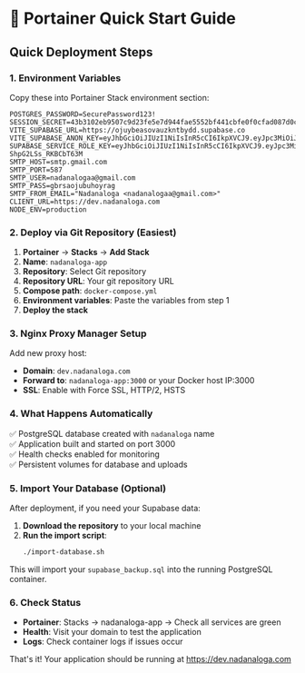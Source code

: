 # 🚀 Portainer Quick Start Guide

## Quick Deployment Steps

### 1. Environment Variables
Copy these into Portainer Stack environment section:

```
POSTGRES_PASSWORD=SecurePassword123!
SESSION_SECRET=43b3102eb9507c9d23fe5e7d944fae5552bf441cbfe0f0cfad087d0c0ffa176841fb7b3fbe12956c4c5f356c6de1e9cfa1c50c0ec98fade24986479aa9143c43
VITE_SUPABASE_URL=https://ojuybeasovauzkntbydd.supabase.co
VITE_SUPABASE_ANON_KEY=eyJhbGciOiJIUzI1NiIsInR5cCI6IkpXVCJ9.eyJpc3MiOiJzdXBhYmFzZSIsInJlZiI6Im9qdXliZWFzb3ZhdXprbnRieWRkIiwicm9sZSI6ImFub24iLCJpYXQiOjE3NTYzNzMwNjQsImV4cCI6MjA3MTk0OTA2NH0.UlGxceKspC5mDgQkENV19hhppEGaNB8iAZQMnkL1Mag
SUPABASE_SERVICE_ROLE_KEY=eyJhbGciOiJIUzI1NiIsInR5cCI6IkpXVCJ9.eyJpc3MiOiJzdXBhYmFzZSIsInJlZiI6Im9qdXliZWFzb3ZhdXprbnRieWRkIiwicm9sZSI6InNlcnZpY2Vfcm9sZSIsImlhdCI6MTc1NjM3MzA2NCwiZXhwIjoyMDcxOTQ5MDY0fQ.ILKtBMWajX5bDmiYguHOOjef-ShpG2LSs_RKBCbT63M
SMTP_HOST=smtp.gmail.com
SMTP_PORT=587
SMTP_USER=nadanalogaa@gmail.com
SMTP_PASS=gbrsaojubuhoyrag
SMTP_FROM_EMAIL="Nadanaloga <nadanalogaa@gmail.com>"
CLIENT_URL=https://dev.nadanaloga.com
NODE_ENV=production
```

### 2. Deploy via Git Repository (Easiest)

1. **Portainer** → **Stacks** → **Add Stack**
2. **Name**: `nadanaloga-app`
3. **Repository**: Select Git repository
4. **Repository URL**: Your git repository URL
5. **Compose path**: `docker-compose.yml`
6. **Environment variables**: Paste the variables from step 1
7. **Deploy the stack**

### 3. Nginx Proxy Manager Setup

Add new proxy host:
- **Domain**: `dev.nadanaloga.com`
- **Forward to**: `nadanaloga-app:3000` or your Docker host IP:3000
- **SSL**: Enable with Force SSL, HTTP/2, HSTS

### 4. What Happens Automatically

✅ PostgreSQL database created with `nadanaloga` name  
✅ Application built and started on port 3000  
✅ Health checks enabled for monitoring  
✅ Persistent volumes for database and uploads  

### 5. Import Your Database (Optional)

After deployment, if you need your Supabase data:

1. **Download the repository** to your local machine
2. **Run the import script**:
   ```bash
   ./import-database.sh
   ```
   
This will import your `supabase_backup.sql` into the running PostgreSQL container.

### 6. Check Status

- **Portainer**: Stacks → nadanaloga-app → Check all services are green
- **Health**: Visit your domain to test the application
- **Logs**: Check container logs if issues occur

That's it! Your application should be running at https://dev.nadanaloga.com